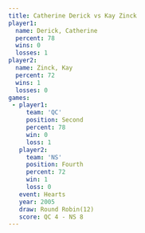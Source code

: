 ```yaml
---
title: Catherine Derick vs Kay Zinck
player1:                 
  name: Derick, Catherine
  percent: 78            
  wins: 0                
  losses: 1              
player2:                 
  name: Zinck, Kay       
  percent: 72            
  wins: 1                
  losses: 0              
games:
 - player1:          
     team: 'QC'      
     position: Second
     percent: 78     
     win: 0          
     loss: 1         
   player2:          
     team: 'NS'      
     position: Fourth
     percent: 72     
     win: 1          
     loss: 0         
   event: Hearts        
   year: 2005           
   draw: Round Robin(12)
   score: QC 4 - NS 8   
---
```

